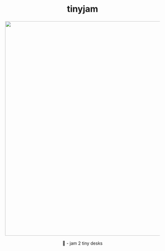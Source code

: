 <h1 align="center"> tinyjam </h1>
<h3 align="center"><img src="https://media.npr.org/assets/img/2020/12/22/2020-02-12-aliciakeys-kravi-dsc6431_wide-6233c65c9171859e8b9262447c8d78292b6ee336.jpg" width="700px"></h3>
<p align="center"> 💃 - jam 2 tiny desks </p>
